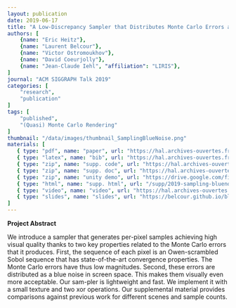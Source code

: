 ```yaml
---
layout: publication
date: 2019-06-17
title: "A Low-Discrepancy Sampler that Distributes Monte Carlo Errors as a Blue Noise in Screen Space"
authors: [
    {name: "Eric Heitz"},
    {name: "Laurent Belcour"},
    {name: "Victor Ostromoukhov"},
    {name: "David Coeurjolly"},
    {name: "Jean-Claude Iehl", "affiliation": "LIRIS"},
]
journal: "ACM SIGGRAPH Talk 2019"
categories: [
    "research",
    "publication"
]
tags: [
    "published",
    "(Quasi) Monte Carlo Rendering"
]
thumbnail: "/data/images/thumbnail_SamplingBlueNoise.png"
materials: [
   { type: "pdf", name: "paper", url: "https://hal.archives-ouvertes.fr/hal-02150657/document" },
   { type: "latex", name: "bib", url: "https://hal.archives-ouvertes.fr/hal-02150657/bibtex" },
   { type: "zip", name: "supp. code", url: "https://hal.archives-ouvertes.fr/hal-02150657/file/samplerCPP.zip" },
   { type: "zip", name: "supp. doc", url: "https://hal.archives-ouvertes.fr/hal-02150657/file/supplemental.zip" },
   { type: "zip", name: "unity demo", url: "https://drive.google.com/file/d/181AXka1ntceVsKIJ_ZD51V3iYeq2szYP/view?usp=sharing" },
   { type: "html", name: "supp. html", url: "/supp/2019-sampling-bluenoise/index.html" },
   { type: "video", name: "video", url: "https://hal.archives-ouvertes.fr/hal-02150657/file/samplerBlueNoiseErrors2019_video.mp4" },
   { type: "slides", name: "slides", url: "https://belcour.github.io/blog/slides/2019-sampling-bluenoise/index.html" },
]
---
```


<object style="width:100%;" data="{{ site.url | append: site.baseurl }}/data/svg/sampling_bluenoise.svg" type="image/svg+xml"></object>

<strong>Project Abstract</strong>

We introduce a sampler that generates per-pixel samples achieving high visual quality thanks to two key properties related to the Monte Carlo errors that it produces. First, the sequence of each pixel is an Owen-scrambled Sobol sequence that has state-of-the-art convergence properties. The Monte Carlo errors have thus low magnitudes. Second, these errors are distributed as a blue noise in screen space. This makes them visually even more acceptable. Our sam-pler is lightweight and fast. We implement it with a small texture and two xor operations. Our supplemental material provides comparisons against previous work for different scenes and sample counts. 
